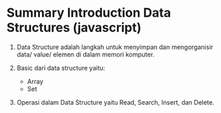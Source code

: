 # Summary Introduction Data Structures (javascript)

1. Data Structure adalah langkah untuk menyimpan dan mengorganisir data/ value/ elemen di dalam memori komputer.

2. Basic dari data structure yaitu:

   - Array
   - Set

3. Operasi dalam Data Structure yaitu Read, Search, Insert, dan Delete.
